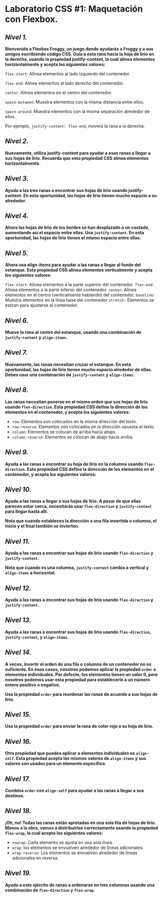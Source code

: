 # **Laboratorio CSS #1: Maquetación con Flexbox.**

## ***Nivel 1.***

**Bienvenido a Flexbox Froggy, un juego donde ayudarás a Froggy y a sus amigos escribiendo código CSS. Guía a esta rana hacia la hoja de lirio en la derecha, usando la propiedad justify-content, la cual alinea elementos horizontalmente y acepta los siguientes valores:**

`flex-start`: Alinea elementos al lado izquierdo del contenedor.

`flex-end`: Alinea elementos al lado derecho del contenedor.

`center`: Alinea elementos en el centro del contenedor.

`space-between`: Muestra elementos con la misma distancia entre ellos.

`space-around`: Muestra elementos con la misma separación alrededor de ellos.

Por ejemplo, `justify-content: flex-end`; moverá la rana a la derecha.


## ***Nivel 2.***

**Nuevamente, utiliza justify-content para ayudar a esas ranas a llegar a sus hojas de lirio. Recuerda que esta propiedad CSS alinea elementos horizontalmente.**


## ***Nivel 3.***

**Ayuda a las tres ranas a encontrar sus hojas de lirio usando justify-content. En esta oportunidad, las hojas de lirio tienen mucho espacio a su alrededor.**


## ***Nivel 4.***

**Ahora las hojas de lirio de los bordes se han desplazado a un costado, aumentando así el espacio entre ellas. Usa `justify-content`. En esta oportunidad, las hojas de lirio tienen el mismo espacio entre ellas.**

## ***Nivel 5.***

**Ahora usa align-items para ayudar a las ranas a llegar al fondo del estanque. Esta propiedad CSS alinea elementos verticalmente y acepta los siguientes valores:**

`flex-start`: Alinea elementos a la parte superior del contenedor.
`flex-end`: Alinea elementos a la parte inferior del contenedor.
`center`: Alinea elementos en el centro (verticalmente hablando) del contenedor.
`baseline`: Muestra elementos en la línea base del contenedor
`stretch:` Elementos se estiran para ajustarse al contenedor.

## ***Nivel 6.***

**Mueve la rana al centro del estanque, usando una combinación de `justify-content` y `align-items`.**

## ***Nivel 7.***

**Nuevamente, las ranas necesitan cruzar el estanque. En esta oportunidad, las hojas de lirio tienen mucho espacio alrededor de ellas. Debes usar una combinación de `justify-content` y `align-items`.**

## ***Nivel 8.***

**Las ranas necesitan ponerse en el mismo orden que sus hojas de lirio usando `flex-direction`. Esta propiedad CSS define la dirección de los elementos en el contenedor, y acepta los siguientes valores:**

- `row`: Elementos son colocados en la misma dirección del texto.
- `row-reverse`: Elementos son colocados en la dirección opuesta al texto.
- `column`: Elementos se colocan de arriba hacia abajo.
- `column-reverse`: Elementos se colocan de abajo hacia arriba.

## ***Nivel 9.***

**Ayuda a las ranas a encontrar su hoja de lirio en la columna usando `flex-direction`. Esta propiedad CSS define la dirección de los elementos en el contenedor, y acepta los siguientes valores:**

## ***Nivel 10.***

**Ayuda a las ranas a llegar a sus hojas de lirio. A pesar de que ellas parecen estar cerca, necesitarás usar `flex-direction` y `justify-content` para llegar hasta allí.**

**Nota que cuando estableces la dirección a una fila invertida o columna, el inicio y el final también se invierten.**

## ***Nivel 11.***

**Ayuda a las ranas a encontrar sus hojas de lirio usando `flex-direction` y `justify-content`.**

**Nota que cuando es una columna, `justify-content` cambia a vertical y `align-items` a horizontal.**

## ***Nivel 12.***

**Ayuda a las ranas a encontrar sus hojas de lirio usando `flex-direction` y `justify-content`.**

## ***Nivel 13.***

**Ayuda a las ranas a encontrar sus hojas de lirio usando `flex-direction`, `justify-content`, y `align-items`.**

## ***Nivel 14.***

**A veces, invertir el orden de una fila o columna de un contenedor no es suficiente. En esos casos, nosotros podemos aplicar la propiedad `order` a elementos individuales. Por defecto, los elementos tienen un valor 0, pero nosotros podemos usar esta propiedad para establecerlo a un número entero positivo o negativo.**

**Usa la propiedad `order` para reordenar las ranas de acuerdo a sus hojas de lirio.**

## ***Nivel 15.***

**Usa la propiedad `order` para enviar la rana de color rojo a su hoja de lirio.**

## ***Nivel 16.***

**Otra propiedad que puedes aplicar a elementos individuales es `align-self`. Esta propiedad acepta los mismos valores de `align-items` y sus valores son usados para un elemento específico.**

## ***Nivel 17.***

**Combina `order` con `align-self` para ayudar a las ranas a llegar a sus destinos.**

## ***Nivel 18.***

**¡Oh, no! Todas las ranas están apretadas en una sola fila de hojas de lirio. Manos a la obra, vamos a distribuirlas correctamente usando la propiedad `flex-wrap`, la cual acepta los siguientes valores:**

- `nowrap`: Cada elemento se ajusta en una sola línea.
- `wrap`: los elementos se envuelven alrededor de líneas adicionales.
- `wrap-reverse`: Los elementos se envuelven alrededor de líneas adicionales en reversa.

## ***Nivel 19.***

**Ayuda a este ejército de ranas a ordenarse en tres columnas usando una combinación de `flex-direction` y `flex-wrap`.**

